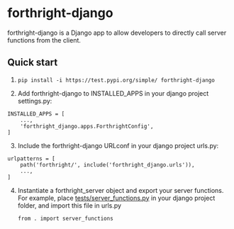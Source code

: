 
# forthright-django


forthright-django is a Django app to allow developers to directly call server functions from the client. 

## Quick start

1. `pip install -i https://test.pypi.org/simple/ forthright-django`


2. Add forthright-django to INSTALLED_APPS in your django project settings.py:

```
INSTALLED_APPS = [
	...,
	'forthright_django.apps.ForthrightConfig',
]
```

3. Include the forthright-django URLconf in your django project urls.py:

```
urlpatterns = [
	path('forthright/', include('forthright_django.urls')),
	...,
]
```

4. Instantiate a forthright_server object and export your server functions. For example, place [tests/server_functions.py](./tests/server_functions.py) in your django project folder, and import this file in urls.py

	`from . import server_functions`



